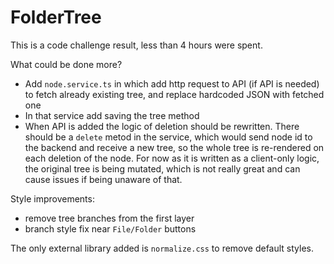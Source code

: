 # FolderTree

This is a code challenge result, less than 4 hours were spent.

What could be done more?

- Add `node.service.ts` in which add http request to API (if API is needed) to fetch already existing tree, and replace hardcoded JSON with fetched one
- In that service add saving the tree method
- When API is added the logic of deletion should be rewritten. There should be a `delete` metod in the service, which would send node id to the backend and receive a new tree, so the whole tree is re-rendered on each deletion of the node. For now as it is written as a client-only logic, the original tree is being mutated, which is not really great and can cause issues if being unaware of that.

Style improvements:
- remove tree branches from the first layer
- branch style fix near `File/Folder` buttons


The only external library added is `normalize.css` to remove default styles.
